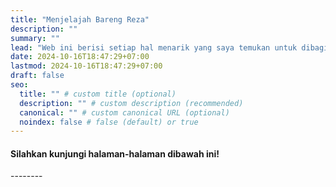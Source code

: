 ```yaml
---
title: "Menjelajah Bareng Reza"
description: ""
summary: ""
lead: "Web ini berisi setiap hal menarik yang saya temukan untuk dibagikan kepada pembaca."
date: 2024-10-16T18:47:29+07:00
lastmod: 2024-10-16T18:47:29+07:00
draft: false
seo:
  title: "" # custom title (optional)
  description: "" # custom description (recommended)
  canonical: "" # custom canonical URL (optional)
  noindex: false # false (default) or true
---
```


#### Silahkan kunjungi halaman-halaman dibawah ini!
<p>--------</p>
